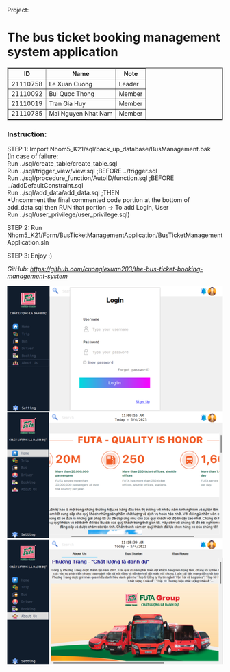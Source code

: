 
Project: <h1> The bus ticket booking management system application</h1>

<table border="2">
        <tr>
            <th>ID</th>
            <th>Name</th>
            <th>Note</th>
        </tr>
        <tr>
            <td>21110758</td>
            <td>Le Xuan Cuong</td>
            <td>Leader</td>
        </tr>
        <tr>
            <td>21110092</td>
            <td>Bui Quoc Thong</td>
            <td>Member</td>
        </tr>
        <tr>
            <td>21110019</td>
            <td>Tran Gia Huy</td>
            <td>Member</td>
        </tr>
        <tr>
            <td>21110785</td>
            <td>Mai Nguyen Nhat Nam</td>
            <td>Member</td>
        </tr>
</table>
<h3>Instruction:</h3>
<p>STEP 1: Import Nhom5_K21/sql/back_up_database/BusManagement.bak
<br>(In case of failure: 
<br>Run ../sql/create_table/create_table.sql
<br>Run ../sql/trigger_view/view.sql ;BEFORE ../trigger.sql
<br>Run ../sql/procedure_function/AutoID/function.sql ;BEFORE ../addDefaultConstraint.sql
<br>Run ../sql/add_data/add_data.sql ;THEN
<br>*Uncomment the final commented code portion at the bottom of add_data.sql then RUN that portion -> To add Login, User
<br>Run ../sql/user_privilege/user_privilege.sql)</p>

<p>STEP 2: Run Nhom5_K21/Form/BusTicketManagementApplication/BusTicketManagementApplication.sln</p>

<p>STEP 3: Enjoy :)</p>


<em>GitHub: https://github.com/cuonglexuan203/the-bus-ticket-booking-management-system</em>

![Intro](https://github.com/cuonglexuan203/the-bus-ticket-booking-management-system/blob/main/Demo/login.png?raw=true)
![Home](https://github.com/cuonglexuan203/the-bus-ticket-booking-management-system/blob/main/Demo/home.png?raw=true)
![About Us](https://github.com/cuonglexuan203/the-bus-ticket-booking-management-system/blob/main/Demo/aboutus.png?raw=true)
